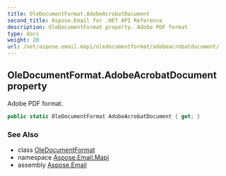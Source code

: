 ```yaml
---
title: OleDocumentFormat.AdobeAcrobatDocument
second_title: Aspose.Email for .NET API Reference
description: OleDocumentFormat property. Adobe PDF format
type: docs
weight: 20
url: /net/aspose.email.mapi/oledocumentformat/adobeacrobatdocument/
---
```

## OleDocumentFormat.AdobeAcrobatDocument property

Adobe PDF format.

```csharp
public static OleDocumentFormat AdobeAcrobatDocument { get; }
```

### See Also

* class [OleDocumentFormat](../)
* namespace [Aspose.Email.Mapi](../../oledocumentformat/)
* assembly [Aspose.Email](../../../)


